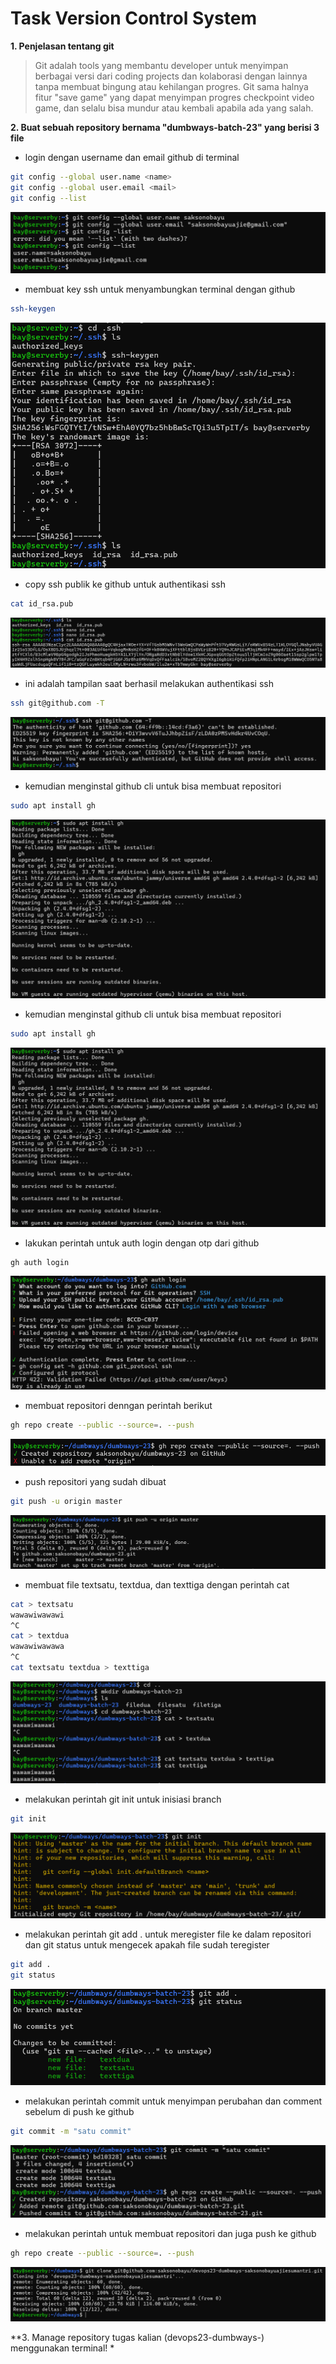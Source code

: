 # Task Version Control System
**1. Penjelasan tentang git**

> Git adalah tools yang membantu developer untuk menyimpan berbagai versi dari coding projects dan kolaborasi dengan lainnya tanpa membuat bingung atau kehilangan progres. Git sama halnya fitur "save game" yang dapat menyimpan progres checkpoint video game, dan selalu bisa mundur atau kembali apabila ada yang salah.

**2. Buat sebuah repository bernama "dumbways-batch-23" yang berisi 3 file**
* login dengan username dan email github di terminal
```bash
git config --global user.name <name>
git config --global user.email <mail>
git config --list
```
![gambar1](./images/1.png)

* membuat key ssh untuk menyambungkan terminal dengan github
```bash
ssh-keygen
```
![gambar1](./images/2.png)

* copy ssh publik ke github untuk authentikasi ssh
```bash
cat id_rsa.pub
```
![gambar1](./images/3.png)

* ini adalah tampilan saat berhasil melakukan authentikasi ssh
```bash
ssh git@github.com -T
```
![gambar1](./images/4.png)

* kemudian menginstal github cli untuk bisa membuat repositori
```bash
sudo apt install gh
```
![gambar1](./images/9.png)

* kemudian menginstal github cli untuk bisa membuat repositori
```bash
sudo apt install gh
```
![gambar1](./images/9.png)

* lakukan perintah untuk auth login dengan otp dari github
```bash
gh auth login
```
![gambar1](./images/10.png)

* membuat repositori denngan perintah berikut
```bash
gh repo create --public --source=. --push
```
![gambar1](./images/11.png)

* push repositori yang sudah dibuat
```bash
git push -u origin master
```
![gambar1](./images/12.png)

* membuat file textsatu, textdua, dan texttiga dengan perintah cat
```bash
cat > textsatu
wawawiwawawi
^C
cat > textdua
wawawiwawawa
^C
cat textsatu textdua > texttiga
```
![gambar1](./images/13.png)

* melakukan perintah git init untuk inisiasi branch
```bash
git init
```
![gambar1](./images/14.png)

* melakukan perintah git add . untuk meregister file ke dalam repositori dan git status untuk mengecek apakah file sudah teregister 
```bash
git add .
git status
```
![gambar1](./images/15.png)

* melakukan perintah commit untuk menyimpan perubahan dan comment sebelum di push ke github
```bash
git commit -m "satu commit"
```
![gambar1](./images/16.png)

* melakukan perintah untuk membuat repositori dan juga push ke github
```bash
gh repo create --public --source=. --push
```
![gambar1](./images/17.png)

**3. Manage repository tugas kalian (devops23-dumbways-<nama>) menggunakan terminal!
* 
```bash

```

